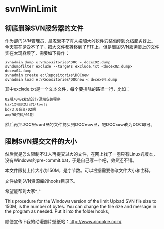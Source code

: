 # svnWinLimit

## 彻底删除SVN服务器的文件

作为部门SVN管理员，最忍受不了有人把超大的软件安装包传到文档服务器上。
今天实在是受不了了，把大文件都转移到了FTP上，但是删除SVN服务器上的文件实在太玛麻烦了，需要如下操作：

    svnadmin dump e:\Repositories\DOC > docex02.dump
    svndumpfilter exclude --targets exclude.txt <docex02.dump> docex04.dump
    svnadmin create e:\Repositories\DOCnew
    svnadmin load e:\Repositories\DOCnew < docex04.dump

其中exclude.txt是一个文本文件，每个要排除的路径一行，比如：

    02期/04开发&设计/源端安装程序
    bi/12培训及代码/tools
    bd/3.0会议/02期
    am/90资料/01期

然后再把DOC里conf里的文件拷贝到DOCnew里，吧DOCnew改为DOC即可。

## 限制SVN提交文件的大小

然后就是怎么限制不让人再提交过大的文件，在网上找了一圈只有Linux的版本，没有Windows的pre-commit.bat，于是自己写一个吧，效果还不错。

本文件限制上传大小为150M，是字节数。可以根据需要修改文件大小和注释。

文件放到SVN资源库的hooks目录下。

希望能帮到大家^_^

This procedure for the Windows version of the limit Upload SVN file size to 150M, is the number of bytes.
You can change the file size and message in the program as needed. Put it into the folder hooks,

顺便宣传下我的动漫图片壁纸站：http://www.aicookie.com/ 

